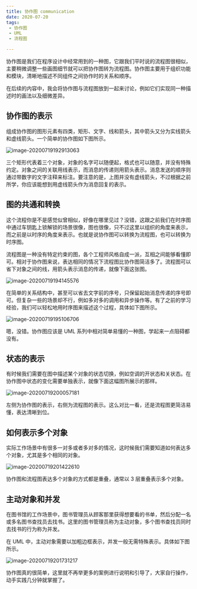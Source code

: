 ```yaml
---
title: 协作图 communication
date: 2020-07-20
tags:
 - 协作图
 - UML
 - 流程图

---
```


协作图是我们在程序设计中经常用到的一种图，它跟我们平时说的流程图很相似，主要稍微调整一些画图细节就可以把协作图转为流程图。协作图主要用于组织功能和模块，清晰地描述不同组件之间协作时的关系和顺序。

在后续的内容中，我会将协作图与流程图放到一起来讨论，例如它们实现同一种描述时的画法以及细微差异。



## 协作图的表示

组成协作图的图形元素有四类，矩形、文字、线和箭头，其中箭头又分为实线箭头和虚线箭头。一个简单的协作图如下图所示。

![image-20200719192913063](https://img.weishidong.com/image-20200719192913063.png)

三个矩形代表着三个对象，对象的名字可以随便起，格式也可以随意，并没有特殊约定。对象之间的关联用线表示，而消息的传递则用箭头表示。消息发送的顺序则通过带数字的文字注释来标注。要注意的是，上图并没有虚线箭头，不过根据之前所学，你应该能想到用虚线箭头作为消息回复的表示。



## 图的共通和转换

这个流程你是不是感觉似曾相似，好像在哪里见过？没错，这跟之前我们在时序图中通过车钥匙上锁解锁的场景很像，图也很像，只不过这里以组织的角度来表示，而之前是以时序的角度来表示。也就是说协作图可以转换为流程图，也可以转换为时序图。

流程图是一种没有特定约束的图，各个工程师风格自成一派，互相之间能够看懂即可。相对于协作图来说，表达相同的情况下流程图比协作图简洁多了。流程图可以省下对象之间的线，用箭头表示消息的传递，就像下面这张图。

![image-20200719194145576](https://img.weishidong.com/image-20200719194145576.png)

在简单的关系结构中，甚至可以省去文字前的序号，只保留起始消息传递的序号即可。但复杂一些的场景却不行，例如多对多的调用和异步操作等。有了之前的学习经验，我们可以轻松地用时序图来描述这个过程，具体如下图所示。

![image-20200719195106706](https://img.weishidong.com/image-20200719195106706.png)

嗯，没错。协作图应该是 UML 系列中相对简单易懂的一种图，学起来一点阻碍都没有。

## 状态的表示

有时候我们需要在图中描述某个对象的状态切换，例如空调的开状态和关状态。在协作图中状态的变化需要单独表示，就像下面这幅图所展示的那样。

![image-20200719200057181](https://img.weishidong.com/image-20200719200057181.png)

左侧为协作图的表示，右侧为流程图的表示。这么对比一看，还是流程图更简洁易懂，表达清晰到位。



## 如何表示多个对象

实际工作场景中有很多一对多或者多对多的情况，这时候我们需要知道如何表达多个对象，尤其是多个相同的对象。

![image-20200719201422610](https://img.weishidong.com/image-20200719201422610.png)

协作图和流程图表达多个对象的方式都是重叠，通常以 3 层重叠表示多个对象。



## 主动对象和并发

在图书馆的工作场景中，图书管理员从顾客那里获得想要看的书单，然后分配一名或多名图书查找员去找书。这里的图书管理员称为主动对象，多个图书查找员同时去找书的行为称为并发。

在 UML 中，主动对象需要以加粗边框表示，并发一般无需特殊表示。具体如下图所示。

![image-20200719201731217](https://img.weishidong.com/image-20200719201731217.png)

协作图真的很简单，这里就不再举更多的案例进行说明和引导了，大家自行操作，动手实践几分钟就掌握了。
